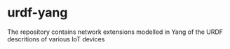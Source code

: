 # urdf-yang
The repository contains network extensions modelled in Yang of the URDF descritions of various IoT devices
